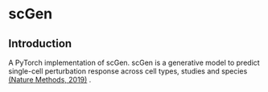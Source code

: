 # scGen

## Introduction
A PyTorch implementation of scGen. scGen is a generative model to predict single-cell perturbation response across cell types, studies and species
  [(Nature Methods, 2019)](https://www.nature.com/articles/s41592-019-0494-8) .
